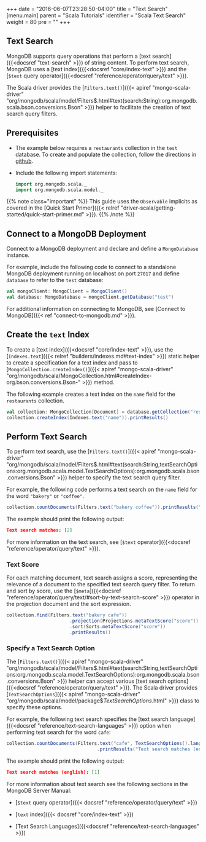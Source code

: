 +++
date = "2016-06-07T23:28:50-04:00"
title = "Text Search"
[menu.main]
parent = "Scala Tutorials"
identifier = "Scala Text Search"
weight = 80
pre = "<i class='fa'></i>"
+++

## Text Search

MongoDB supports query operations that perform a [text search]({{<docsref "text-search" >}}) of string content. To perform text search, MongoDB uses a [text index]({{<docsref "core/index-text" >}}) and the [`$text` query operator]({{<docsref "reference/operator/query/text" >}}).

The Scala driver provides the [`Filters.text()`]({{< apiref "mongo-scala-driver" "org/mongodb/scala/model/Filters$.html#text(search:String):org.mongodb.scala.bson.conversions.Bson" >}}) helper to facilitate the creation of text search query filters.

## Prerequisites

- The example below requires a ``restaurants`` collection in the ``test`` database. To create and populate the collection, follow the directions in [github](https://github.com/mongodb/docs-assets/tree/drivers).

- Include the following import statements:

     ```scala
     import org.mongodb.scala._
     import org.mongodb.scala.model._
     ```

{{% note class="important" %}}
This guide uses the `Observable` implicits as covered in the [Quick Start Primer]({{< relref "driver-scala/getting-started/quick-start-primer.md" >}}).
{{% /note %}}

## Connect to a MongoDB Deployment

Connect to a MongoDB deployment and declare and define a `MongoDatabase` instance.

For example, include the following code to connect to a standalone MongoDB deployment running on localhost on port `27017` and define `database` to refer to the `test` database:

```scala
val mongoClient: MongoClient = MongoClient()
val database: MongoDatabase = mongoClient.getDatabase("test")
```

For additional information on connecting to MongoDB, see [Connect to MongoDB]({{< ref "connect-to-mongodb.md" >}}).

## Create the `text` Index

To create a [text index]({{<docsref "core/index-text" >}}), use the [`Indexes.text`]({{< relref "builders/indexes.md#text-index" >}})
static helper to create a specification for a text index and pass to [`MongoCollection.createIndex()`]({{< apiref "mongo-scala-driver" "org/mongodb/scala/MongoCollection.html#createIndex-org.bson.conversions.Bson-" >}}) method.

The following example creates a text index on the `name` field for the `restaurants` collection.

```scala
val collection: MongoCollection[Document] = database.getCollection("restaurants")
collection.createIndex(Indexes.text("name")).printResults()
```

## Perform Text Search

To perform text search, use the [`Filters.text()`]({{< apiref "mongo-scala-driver" "org/mongodb/scala/model/Filters$.html#text(search:String,textSearchOptions:org.mongodb.scala.model.TextSearchOptions):org.mongodb.scala.bson.conversions.Bson" >}}) helper to specify the text search query filter.

For example, the following code performs a text search on the `name` field for the word `"bakery"` or `"coffee"`.

```scala
collection.countDocuments(Filters.text("bakery coffee")).printResults("Text search matches: ")
```

The example should print the following output:

```json
Text search matches: [2]
```

For more information on the text search, see [`$text` operator]({{<docsref "reference/operator/query/text" >}}).

### Text Score

For each matching document, text search assigns a score, representing the relevance of a document to the specified text search query filter. To return and sort by score, use the [`$meta`]({{<docsref "reference/operator/query/text/#sort-by-text-search-score" >}}) operator in the projection document and the sort expression.


```scala
collection.find(Filters.text("bakery cafe"))
                       .projection(Projections.metaTextScore("score"))
                       .sort(Sorts.metaTextScore("score"))
                       .printResults()
```

### Specify a Text Search Option

The  [`Filters.text()`]({{< apiref "mongo-scala-driver" "org/mongodb/scala/model/Filters$.html#text(search:String,textSearchOptions:org.mongodb.scala.model.TextSearchOptions):org.mongodb.scala.bson.conversions.Bson" >}}) helper can accept various [text search options]({{<docsref "reference/operator/query/text" >}}). The Scala driver provides [`TextSearchOptions`]({{< apiref "mongo-scala-driver" "org/mongodb/scala/model/package$$TextSearchOptions$.html" >}}) class to specify these options.

For example, the following text search specifies the [text search language]({{<docsref "reference/text-search-languages" >}}) option when performing text search for the word `cafe`:

```scala
collection.countDocuments(Filters.text("cafe", TextSearchOptions().language("english")))
                                 .printResults("Text search matches (english): ")
```

The example should print the following output:

```json
Text search matches (english): [1]
```

For more information about text search see the following sections in the MongoDB Server Manual:

- [`$text` query operator]({{< docsref "reference/operator/query/text" >}})

- [`text` index]({{< docsref "core/index-text" >}})

- [Text Search Languages]({{<docsref "reference/text-search-languages" >}})
